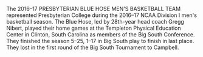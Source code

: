 The 2016–17 PRESBYTERIAN BLUE HOSE MEN'S BASKETBALL TEAM represented Presbyterian College during the 2016–17 NCAA Division I men's basketball season. The Blue Hose, led by 28th-year head coach Gregg Nibert, played their home games at the Templeton Physical Education Center in Clinton, South Carolina as members of the Big South Conference. They finished the season 5–25, 1–17 in Big South play to finish in last place. They lost in the first round of the Big South Tournament to Campbell.
